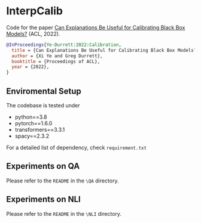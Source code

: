 # InterpCalib

Code for the paper [Can Explanations Be Useful for Calibrating Black Box Models?](https://arxiv.org/pdf/2110.07586.pdf) (ACL, 2022).

```bibtex
@InProceedings{Ye-Durrett:2022:Calibration,
  title = {Can Explanations Be Useful for Calibrating Black Box Models?},
  author = {Xi Ye and Greg Durrett},
  booktitle = {Proceedings of ACL},
  year = {2022},
}
```

## Enviromental Setup
The codebase is tested under

* python==3.8
* pytorch==1.6.0
* transformers==3.3.1
* spacy==2.3.2

For a detailed list of dependency, check `requirement.txt`

## Experiments on QA
Please refer to the `README` in the `\QA` directory. 

## Experiments on NLI
Please refer to the `README` in the `\NLI` directory. 
